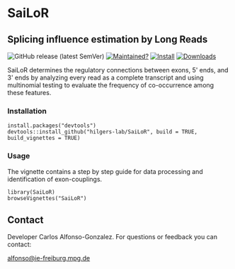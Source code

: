 # SaiLoR
## Splicing influence estimation by Long Reads
<!-- badges: start -->

![GitHub release (latest SemVer)](https://img.shields.io/github/v/release/hilgers-lab/SaiLoR)
[![Maintained?](https://img.shields.io/badge/Maintained%3F-Yes-brightgreen)](https://github.com/hilgers-lab/SaiLoR/graphs/contributors)
[![Install](https://img.shields.io/badge/Install-Github-brightgreen)](#installation)
[![Downloads](https://img.shields.io/github/downloads/hilgers-lab/SaiLoR/total)]()
<!-- badges: end -->


SaiLoR determines the regulatory connections between exons, 5' ends, and 3' ends by analyzing every read as a complete transcript and using multinomial testing to evaluate the frequency of co-occurrence among these features. 


### Installation 

```
install.packages("devtools")
devtools::install_github("hilgers-lab/SaiLoR", build = TRUE, build_vignettes = TRUE)
```
### Usage 
The vignette contains a step by step guide for data processing and identification of exon-couplings.
```
library(SaiLoR)
browseVignettes("SaiLoR")
```

## Contact

Developer Carlos Alfonso-Gonzalez. For questions or feedback you can contact:

alfonso@ie-freiburg.mpg.de


